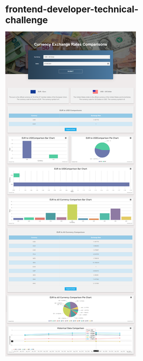 # frontend-developer-technical-challenge

![Title-image](https://github.com/nitish1310/frontend-developer-technical-challenge/blob/master//Images/frontend-developer-technical-challenge-image.PNG)
